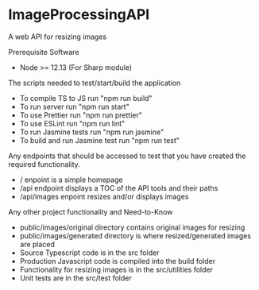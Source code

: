 # ImageProcessingAPI
A web API for resizing images

Prerequisite Software
* Node >= 12.13 (For Sharp module)

The scripts needed to test/start/build the application
* To compile TS to JS run "npm run build"
* To run server run "npm run start"
* To use Prettier run "npm run prettier"
* To use ESLint run "npm run lint"
* To run Jasmine tests run "npm run jasmine"
* To build and run Jasmine test run "npm run test"

Any endpoints that should be accessed to test that you have created the required functionality.
* / enpoint is a simple homepage
* /api endpoint displays a TOC of the API tools and their paths
* /api/images enpoint resizes and/or displays images

Any other project functionality and Need-to-Know
* public/images/original directory contains original images for resizing
* public/images/generated directory is where resized/generated images are placed
* Source Typescript code is in the src folder
* Production Javascript code is compiled into the build folder
* Functionality for resizing images is in the src/utilities folder
* Unit tests are in the src/test folder